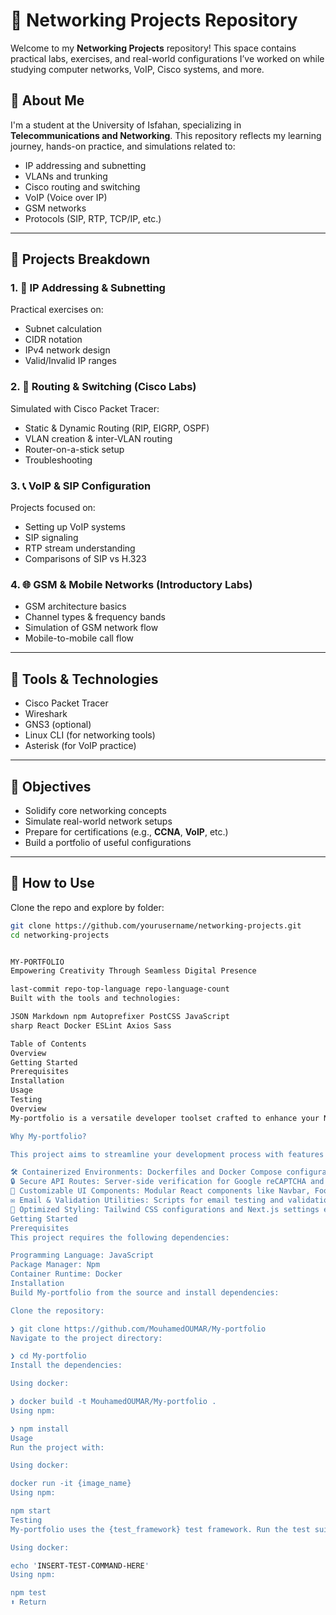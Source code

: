 # 📡 Networking Projects Repository

Welcome to my **Networking Projects** repository! This space contains practical labs, exercises, and real-world configurations I’ve worked on while studying computer networks, VoIP, Cisco systems, and more.

## 🧠 About Me

I'm a student at the University of Isfahan, specializing in **Telecommunications and Networking**. This repository reflects my learning journey, hands-on practice, and simulations related to:
- IP addressing and subnetting
- VLANs and trunking
- Cisco routing and switching
- VoIP (Voice over IP)
- GSM networks
- Protocols (SIP, RTP, TCP/IP, etc.)

---

## 📂 Projects Breakdown

### 1. 🧮 IP Addressing & Subnetting
Practical exercises on:
- Subnet calculation
- CIDR notation
- IPv4 network design
- Valid/Invalid IP ranges

### 2. 🔁 Routing & Switching (Cisco Labs)
Simulated with Cisco Packet Tracer:
- Static & Dynamic Routing (RIP, EIGRP, OSPF)
- VLAN creation & inter-VLAN routing
- Router-on-a-stick setup
- Troubleshooting

### 3. 📞 VoIP & SIP Configuration
Projects focused on:
- Setting up VoIP systems
- SIP signaling
- RTP stream understanding
- Comparisons of SIP vs H.323

### 4. 🌐 GSM & Mobile Networks (Introductory Labs)
- GSM architecture basics
- Channel types & frequency bands
- Simulation of GSM network flow
- Mobile-to-mobile call flow

---

## 🧰 Tools & Technologies
- Cisco Packet Tracer
- Wireshark
- GNS3 (optional)
- Linux CLI (for networking tools)
- Asterisk (for VoIP practice)

---

## 🎯 Objectives
- Solidify core networking concepts
- Simulate real-world network setups
- Prepare for certifications (e.g., **CCNA**, **VoIP**, etc.)
- Build a portfolio of useful configurations

---

## 🚀 How to Use
Clone the repo and explore by folder:
```bash
git clone https://github.com/yourusername/networking-projects.git
cd networking-projects


MY-PORTFOLIO
Empowering Creativity Through Seamless Digital Presence

last-commit repo-top-language repo-language-count
Built with the tools and technologies:

JSON Markdown npm Autoprefixer PostCSS JavaScript
sharp React Docker ESLint Axios Sass

Table of Contents
Overview
Getting Started
Prerequisites
Installation
Usage
Testing
Overview
My-portfolio is a versatile developer toolset crafted to enhance your Next.js projects with containerized environments, seamless integrations, and a rich component library. It simplifies development, testing, and deployment workflows while providing a polished, user-friendly interface. Whether you're managing complex networking configurations or building a personal portfolio, this project offers the essential building blocks for modern web development.

Why My-portfolio?

This project aims to streamline your development process with features like:

🛠️ Containerized Environments: Dockerfiles and Docker Compose configurations ensure consistent local and production setups.
🔒 Secure API Routes: Server-side verification for Google reCAPTCHA and contact form handling enhance security and communication.
🎨 Customizable UI Components: Modular React components like Navbar, Footer, and Hero sections facilitate rapid UI development.
✉️ Email & Validation Utilities: Scripts for email testing and validation support reliable user interactions.
🚀 Optimized Styling: Tailwind CSS configurations and Next.js settings enable responsive, cohesive design.
Getting Started
Prerequisites
This project requires the following dependencies:

Programming Language: JavaScript
Package Manager: Npm
Container Runtime: Docker
Installation
Build My-portfolio from the source and install dependencies:

Clone the repository:

❯ git clone https://github.com/MouhamedOUMAR/My-portfolio
Navigate to the project directory:

❯ cd My-portfolio
Install the dependencies:

Using docker:

❯ docker build -t MouhamedOUMAR/My-portfolio .
Using npm:

❯ npm install
Usage
Run the project with:

Using docker:

docker run -it {image_name}
Using npm:

npm start
Testing
My-portfolio uses the {test_framework} test framework. Run the test suite with:

Using docker:

echo 'INSERT-TEST-COMMAND-HERE'
Using npm:

npm test
⬆ Return
